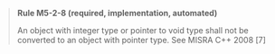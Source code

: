 > **Rule M5-2-8 (required, implementation, automated)**
>
> An object with integer type or pointer to void type shall not be converted
> to an object with pointer type.
> See MISRA C++ 2008 [7]
